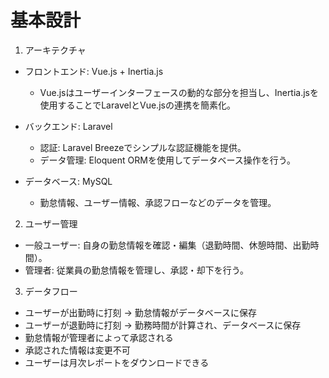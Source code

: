 # 基本設計
1. アーキテクチャ
- フロントエンド: Vue.js + Inertia.js
  - Vue.jsはユーザーインターフェースの動的な部分を担当し、Inertia.jsを使用することでLaravelとVue.jsの連携を簡素化。

- バックエンド: Laravel
  - 認証: Laravel Breezeでシンプルな認証機能を提供。
  - データ管理: Eloquent ORMを使用してデータベース操作を行う。

- データベース: MySQL
  - 勤怠情報、ユーザー情報、承認フローなどのデータを管理。

2. ユーザー管理
- 一般ユーザー: 自身の勤怠情報を確認・編集（退勤時間、休憩時間、出勤時間）。
- 管理者: 従業員の勤怠情報を管理し、承認・却下を行う。

3. データフロー
- ユーザーが出勤時に打刻 → 勤怠情報がデータベースに保存
- ユーザーが退勤時に打刻 → 勤務時間が計算され、データベースに保存
- 勤怠情報が管理者によって承認される
- 承認された情報は変更不可
- ユーザーは月次レポートをダウンロードできる

